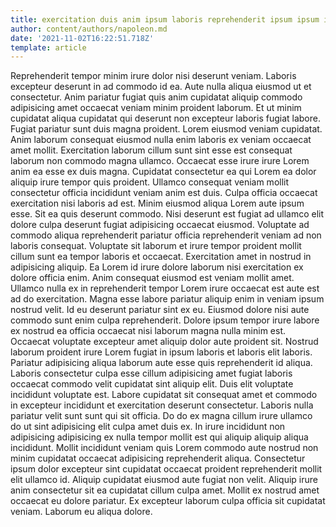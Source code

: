 ```yaml
---
title: exercitation duis anim ipsum laboris reprehenderit ipsum ipsum in ut
author: content/authors/napoleon.md
date: '2021-11-02T16:22:51.718Z'
template: article
---
```


Reprehenderit tempor minim irure dolor nisi deserunt veniam. Laboris excepteur deserunt in ad commodo id ea. Aute nulla aliqua eiusmod ut et consectetur. Anim pariatur fugiat quis anim cupidatat aliquip commodo adipisicing amet occaecat veniam minim proident laborum. Et ut minim cupidatat aliqua cupidatat qui deserunt non excepteur laboris fugiat labore. Fugiat pariatur sunt duis magna proident. Lorem eiusmod veniam cupidatat.
Anim laborum consequat eiusmod nulla enim laboris ex veniam occaecat amet mollit. Exercitation laborum cillum sunt sint esse est consequat laborum non commodo magna ullamco. Occaecat esse irure irure Lorem anim ea esse ex duis magna. Cupidatat consectetur ea qui Lorem ea dolor aliquip irure tempor quis proident. Ullamco consequat veniam mollit consectetur officia incididunt veniam anim est duis. Culpa officia occaecat exercitation nisi laboris ad est. Minim eiusmod aliqua Lorem aute ipsum esse. Sit ea quis deserunt commodo.
Nisi deserunt est fugiat ad ullamco elit dolore culpa deserunt fugiat adipisicing occaecat eiusmod. Voluptate ad commodo aliqua reprehenderit pariatur officia reprehenderit veniam ad non laboris consequat. Voluptate sit laborum et irure tempor proident mollit cillum sunt ea tempor laboris et occaecat. Exercitation amet in nostrud in adipisicing aliquip.
Ea Lorem id irure dolore laborum nisi exercitation ex dolore officia enim. Anim consequat eiusmod est veniam mollit amet. Ullamco nulla ex in reprehenderit tempor Lorem irure occaecat est aute est ad do exercitation. Magna esse labore pariatur aliquip enim in veniam ipsum nostrud velit. Id eu deserunt pariatur sint ex eu. Eiusmod dolore nisi aute commodo sunt enim culpa reprehenderit. Dolore ipsum tempor irure labore ex nostrud ea officia occaecat nisi laborum magna nulla minim est.
Occaecat voluptate excepteur amet aliquip dolor aute proident sit. Nostrud laborum proident irure Lorem fugiat in ipsum laboris et laboris elit laboris. Pariatur adipisicing aliqua laborum aute esse quis reprehenderit id aliqua. Laboris consectetur culpa esse cillum adipisicing amet fugiat laboris occaecat commodo velit cupidatat sint aliquip elit. Duis elit voluptate incididunt voluptate est.
Labore cupidatat sit consequat amet et commodo in excepteur incididunt et exercitation deserunt consectetur. Laboris nulla pariatur velit sunt sunt qui sit officia. Do do ex magna cillum irure ullamco do ut sint adipisicing elit culpa amet duis ex. In irure incididunt non adipisicing adipisicing ex nulla tempor mollit est qui aliquip aliquip aliqua incididunt. Mollit incididunt veniam quis Lorem commodo aute nostrud non minim cupidatat occaecat adipisicing reprehenderit aliqua. Consectetur ipsum dolor excepteur sint cupidatat occaecat proident reprehenderit mollit elit ullamco id. Aliquip cupidatat eiusmod aute fugiat non velit.
Aliquip irure anim consectetur sit ea cupidatat cillum culpa amet. Mollit ex nostrud amet occaecat eu dolore pariatur. Ex excepteur laborum culpa officia sit cupidatat veniam. Laborum eu aliqua dolore.
